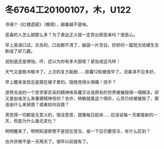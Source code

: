 # 冬6764工20100107，木，U122

寻得个《红楼遗密》（晚晴），越看越不是味。

恶毒的人怎么就那么多？为了表达正义就一定弄出邪恶来吗？很恶心。

早上英语口试，天杀的，口齿都不清了，脑袋一片空白，好好的一篇短文给硬生生断成了好几截。

说到底还是惧怕。哼，还以为你有多大胆呢？紧张成这鸟样！

天气又是极冷极冷了。上次的复方氨酚……胶囊12粒被食毕了。流鼻涕不见多好。

早上醒来发现总是窝在被子里的。隐隐觉得头很痛！烧乎？

游贺龙说的一个哲学家尼采的精神体系覆灭论说原有的世界被摧毁得一塌糊涂，却又是由谁怎么来重建精神信仰？也许，杨敏就属这个情形，心灵已经被摧毁了，那该由什么来拯救？或者如何自救？

真觉得一切都是无意义的，很没意思，就像每日起床……应该说每一天都是新的一天，但是为什么毫无变化？

明明醒来了，明明知道即使不是现在受冻，挨一下后仍要受冻，有什么区别？

也许厌倦不是一天两天了。很早以前就有了。
